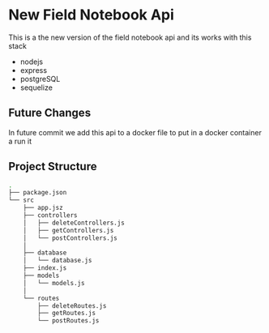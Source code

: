 # New Field Notebook Api

This is a the new version of the field notebook api and its works with this stack 
- nodejs
- express
- postgreSQL
- sequelize

## Future Changes

In future commit we add this api to a docker file to put in a docker container a run it

## Project Structure

```bash
.
├── package.json
└── src
    ├── app.jsz
    ├── controllers
    │   ├── deleteControllers.js
    │   ├── getControllers.js
    │   └── postControllers.js
    │
    ├── database
    │   └── database.js
    ├── index.js
    ├── models
    │   └── models.js
    │  
    └── routes
        ├── deleteRoutes.js
        ├── getRoutes.js
        └── postRoutes.js

```
